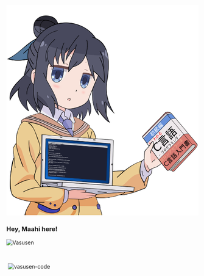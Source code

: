<p align="center">
  <img src="./images/computer-programming-anime-programming-language-thread-animation-gril-f6c2888a88588db1f063bcfcbc84e6cf.png" alt="coder girl poster">
</p>

### Hey, Maahi here! 

<p align="left"> <img src="https://komarev.com/ghpvc/?username=Vasusen-code&label=Profile%20views&color=0e75b6&style=flat-square" alt="Vasusen" /> </p>


<p align="left"> 
    <a href="https://t.me/maheshchauhan"><img src="https://img.shields.io/badge/Telegram-2CA5E0?style=for-the-badge&logo=telegram&logoColor=white" alt="" srcset=""></a> 
</p>

<p>&nbsp;<img align="center" src="https://github-readme-stats.vercel.app/api?username=vasusen-code&show_icons=true&theme=tokyonight&locale=en" alt="vasusen-code" /></p>
